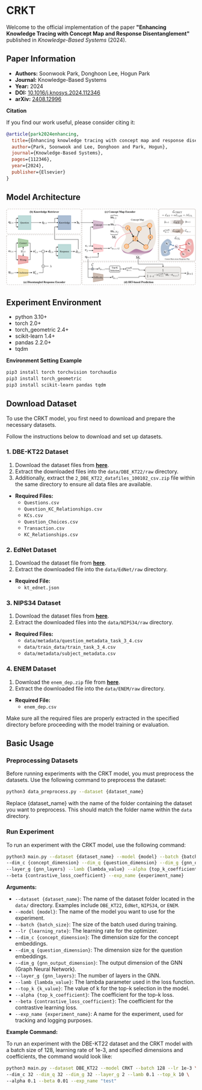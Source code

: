 # CRKT

Welcome to the official implementation of the paper **"Enhancing Knowledge Tracing with Concept Map and Response Disentanglement"** published in *Knowledge-Based Systems* (2024).


## Paper Information

- **Authors:** Soonwook Park, Donghoon Lee, Hogun Park
- **Journal:** Knowledge-Based Systems
- **Year:** 2024
- **DOI:** [10.1016/j.knosys.2024.112346](https://doi.org/10.1016/j.knosys.2024.112346)
- **arXiv:** [2408.12996](https://arxiv.org/abs/2408.12996)


**Citation**

If you find our work useful, please consider citing it:

```bibtex
@article{park2024enhancing,
  title={Enhancing knowledge tracing with concept map and response disentanglement},
  author={Park, Soonwook and Lee, Donghoon and Park, Hogun},
  journal={Knowledge-Based Systems},
  pages={112346},
  year={2024},
  publisher={Elsevier}
}
```

## Model Architecture

<img alt="CRKT" src="assets/CRKT_architecture.jpg">


## Experiment Environment
- python 3.10+
- torch 2.0+
- torch_geometric 2.4+
- scikit-learn 1.4+
- pandas 2.2.0+
- tqdm

**Environment Setting Example**

```bash
pip3 install torch torchvision torchaudio
pip3 install torch_geometric
pip3 install scikit-learn pandas tqdm
```


## Download Dataset

To use the CRKT model, you first need to download and prepare the necessary datasets. 

Follow the instructions below to download and set up datasets.


### 1. DBE-KT22 Dataset

1. Download the dataset files from [**here**](https://dataverse.ada.edu.au/dataset.xhtml?persistentId=doi:10.26193/6DZWOH).
2. Extract the downloaded files into the `data/DBE_KT22/raw` directory.
3. Additionally, extract the `2_DBE_KT22_datafiles_100102_csv.zip` file within the same directory to ensure all data files are available.
  
- **Required Files:**
  - `Questions.csv`
  - `Question_KC_Relationships.csv`
  - `KCs.csv`
  - `Question_Choices.csv`
  - `Transaction.csv`
  - `KC_Relationships.csv`


### 2. EdNet Dataset

1. Download the dataset file from [**here**](https://drive.google.com/file/d/1yLNUGvdWCY9tnX4L-MRfp2c2FYQWGKLm/view?usp=sharing).
2. Extract the downloaded file into the `data/EdNet/raw` directory.

- **Required File:**
  - `kt_ednet.json`


### 3. NIPS34 Dataset

1. Download the dataset files from [**here**](https://eedi.com/projects/neurips-education-challenge).
2. Extract the downloaded files into the `data/NIPS34/raw` directory.

- **Required Files:**
  - `data/metadata/question_metadata_task_3_4.csv`
  - `data/train_data/train_task_3_4.csv`
  - `data/metadata/subject_metadata.csv`


### 4. ENEM Dataset

1. Download the `enem_dep.zip` file from [**here**](https://github.com/godtn0/DP-MTL/blob/main/data/enem_data/enem_dep.zip).
2. Extract the downloaded file into the `data/ENEM/raw` directory.

- **Required File:**
  - `enem_dep.csv`

Make sure all the required files are properly extracted in the specified directory before proceeding with the model training or evaluation.


## Basic Usage


### Preprocessing Datasets

Before running experiments with the CRKT model, you must preprocess the datasets. Use the following command to preprocess the dataset:

```bash
python3 data_preprocess.py --dataset {dataset_name}
```

Replace {dataset_name} with the name of the folder containing the dataset you want to preprocess. This should match the folder name within the `data` directory.


### Run Experiment

To run an experiment with the CRKT model, use the following command:

```bash
python3 main.py --dataset {dataset_name} --model {model} --batch {batch_size} --lr {learning_rate} \
--dim_c {concept_dimension} --dim_q {question_dimension} --dim_g {gnn_output_dimension} \
--layer_g {gnn_layers} --lamb {lambda_value} --alpha {top_k_coefficient} --top_k {k_value} \
--beta {contrastive_loss_coefficient} --exp_name {experiment_name}
```

**Arguments:**
  - `--dataset {dataset_name}`: The name of the dataset folder located in the `data/` directory. Examples include `DBE_KT22`, `EdNet`, `NIPS34`, or `ENEM`.
  - `--model {model}`: The name of the model you want to use for the experiment.
  - `--batch {batch_size}`: The size of the batch used during training.
  - `--lr {learning_rate}`: The learning rate for the optimizer.
  - `--dim_c {concept_dimension}`: The dimension size for the concept embeddings.
  - `--dim_q {question_dimension}`: The dimension size for the question embeddings.
  - `--dim_g {gnn_output_dimension}`: The output dimension of the GNN (Graph Neural Network).
  - `--layer_g {gnn_layers}`: The number of layers in the GNN.
  - `--lamb {lambda_value}`: The lambda parameter used in the loss function.
  - `--top_k {k_value}`: The value of k for the top-k selection in the model.
  - `--alpha {top_k_coefficient}`: The coefficient for the top-k loss.
  - `--beta {contrastive_loss_coefficient}`: The coefficient for the contrastive learning loss.
  - `--exp_name {experiment_name}`: A name for the experiment, used for tracking and logging purposes.


**Example Command:**

To run an experiment with the DBE-KT22 dataset and the CRKT model with a batch size of 128, learning rate of 1e-3, and specified dimensions and coefficients, the command would look like:

```bash
python3 main.py --dataset DBE_KT22 --model CRKT --batch 128 --lr 1e-3 \
--dim_c 32 --dim_q 32 --dim_g 32 --layer_g 2 --lamb 0.1 --top_k 10 \
--alpha 0.1 --beta 0.01 --exp_name "test"
```
